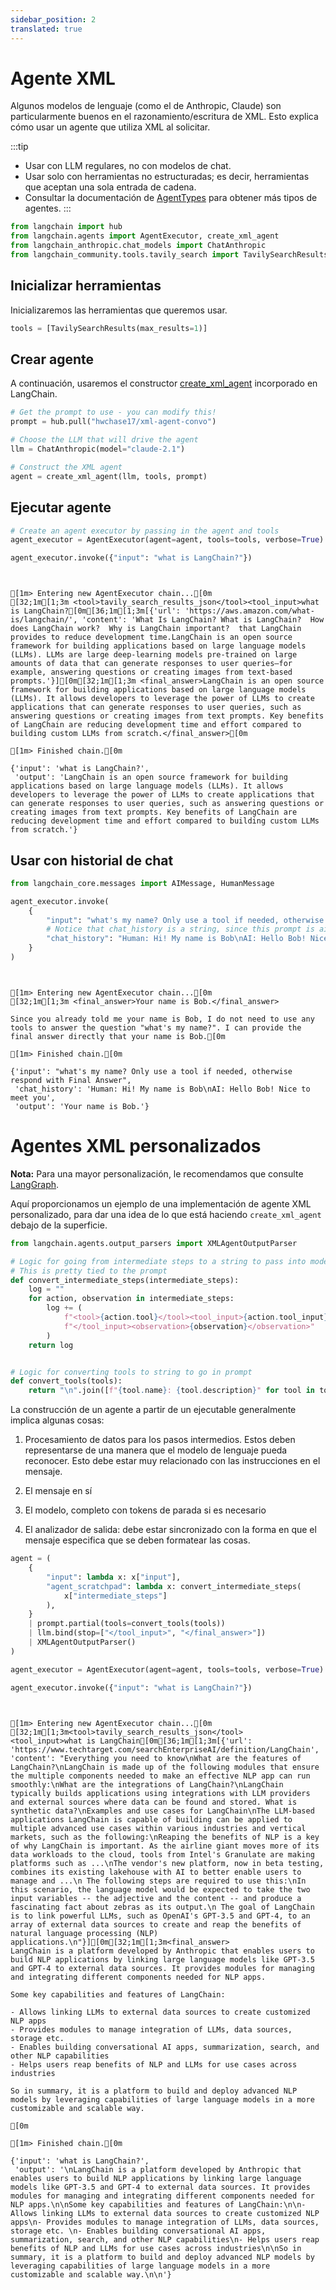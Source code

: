 ```yaml
---
sidebar_position: 2
translated: true
---
```


# Agente XML

Algunos modelos de lenguaje (como el de Anthropic, Claude) son particularmente buenos en el razonamiento/escritura de XML. Esto explica cómo usar un agente que utiliza XML al solicitar.

:::tip

* Usar con LLM regulares, no con modelos de chat.
* Usar solo con herramientas no estructuradas; es decir, herramientas que aceptan una sola entrada de cadena.
* Consultar la documentación de [AgentTypes](/docs/modules/agents/agent_types/) para obtener más tipos de agentes.
:::

```python
from langchain import hub
from langchain.agents import AgentExecutor, create_xml_agent
from langchain_anthropic.chat_models import ChatAnthropic
from langchain_community.tools.tavily_search import TavilySearchResults
```

## Inicializar herramientas

Inicializaremos las herramientas que queremos usar.

```python
tools = [TavilySearchResults(max_results=1)]
```

## Crear agente

A continuación, usaremos el constructor [create_xml_agent](https://api.python.langchain.com/en/latest/agents/langchain.agents.xml.base.create_xml_agent.html) incorporado en LangChain.

```python
# Get the prompt to use - you can modify this!
prompt = hub.pull("hwchase17/xml-agent-convo")
```

```python
# Choose the LLM that will drive the agent
llm = ChatAnthropic(model="claude-2.1")

# Construct the XML agent
agent = create_xml_agent(llm, tools, prompt)
```

## Ejecutar agente

```python
# Create an agent executor by passing in the agent and tools
agent_executor = AgentExecutor(agent=agent, tools=tools, verbose=True)
```

```python
agent_executor.invoke({"input": "what is LangChain?"})
```

```output


[1m> Entering new AgentExecutor chain...[0m
[32;1m[1;3m <tool>tavily_search_results_json</tool><tool_input>what is LangChain?[0m[36;1m[1;3m[{'url': 'https://aws.amazon.com/what-is/langchain/', 'content': 'What Is LangChain? What is LangChain?  How does LangChain work?  Why is LangChain important?  that LangChain provides to reduce development time.LangChain is an open source framework for building applications based on large language models (LLMs). LLMs are large deep-learning models pre-trained on large amounts of data that can generate responses to user queries—for example, answering questions or creating images from text-based prompts.'}][0m[32;1m[1;3m <final_answer>LangChain is an open source framework for building applications based on large language models (LLMs). It allows developers to leverage the power of LLMs to create applications that can generate responses to user queries, such as answering questions or creating images from text prompts. Key benefits of LangChain are reducing development time and effort compared to building custom LLMs from scratch.</final_answer>[0m

[1m> Finished chain.[0m
```

```output
{'input': 'what is LangChain?',
 'output': 'LangChain is an open source framework for building applications based on large language models (LLMs). It allows developers to leverage the power of LLMs to create applications that can generate responses to user queries, such as answering questions or creating images from text prompts. Key benefits of LangChain are reducing development time and effort compared to building custom LLMs from scratch.'}
```

## Usar con historial de chat

```python
from langchain_core.messages import AIMessage, HumanMessage

agent_executor.invoke(
    {
        "input": "what's my name? Only use a tool if needed, otherwise respond with Final Answer",
        # Notice that chat_history is a string, since this prompt is aimed at LLMs, not chat models
        "chat_history": "Human: Hi! My name is Bob\nAI: Hello Bob! Nice to meet you",
    }
)
```

```output


[1m> Entering new AgentExecutor chain...[0m
[32;1m[1;3m <final_answer>Your name is Bob.</final_answer>

Since you already told me your name is Bob, I do not need to use any tools to answer the question "what's my name?". I can provide the final answer directly that your name is Bob.[0m

[1m> Finished chain.[0m
```

```output
{'input': "what's my name? Only use a tool if needed, otherwise respond with Final Answer",
 'chat_history': 'Human: Hi! My name is Bob\nAI: Hello Bob! Nice to meet you',
 'output': 'Your name is Bob.'}
```

# Agentes XML personalizados

**Nota:** Para una mayor personalización, le recomendamos que consulte [LangGraph](/docs/langgraph).

Aquí proporcionamos un ejemplo de una implementación de agente XML personalizado, para dar una idea de lo que está haciendo `create_xml_agent` debajo de la superficie.

```python
from langchain.agents.output_parsers import XMLAgentOutputParser
```

```python
# Logic for going from intermediate steps to a string to pass into model
# This is pretty tied to the prompt
def convert_intermediate_steps(intermediate_steps):
    log = ""
    for action, observation in intermediate_steps:
        log += (
            f"<tool>{action.tool}</tool><tool_input>{action.tool_input}"
            f"</tool_input><observation>{observation}</observation>"
        )
    return log


# Logic for converting tools to string to go in prompt
def convert_tools(tools):
    return "\n".join([f"{tool.name}: {tool.description}" for tool in tools])
```

La construcción de un agente a partir de un ejecutable generalmente implica algunas cosas:

1. Procesamiento de datos para los pasos intermedios. Estos deben representarse de una manera que el modelo de lenguaje pueda reconocer. Esto debe estar muy relacionado con las instrucciones en el mensaje.

2. El mensaje en sí

3. El modelo, completo con tokens de parada si es necesario

4. El analizador de salida: debe estar sincronizado con la forma en que el mensaje especifica que se deben formatear las cosas.

```python
agent = (
    {
        "input": lambda x: x["input"],
        "agent_scratchpad": lambda x: convert_intermediate_steps(
            x["intermediate_steps"]
        ),
    }
    | prompt.partial(tools=convert_tools(tools))
    | llm.bind(stop=["</tool_input>", "</final_answer>"])
    | XMLAgentOutputParser()
)
```

```python
agent_executor = AgentExecutor(agent=agent, tools=tools, verbose=True)
```

```python
agent_executor.invoke({"input": "what is LangChain?"})
```

```output


[1m> Entering new AgentExecutor chain...[0m
[32;1m[1;3m<tool>tavily_search_results_json</tool>
<tool_input>what is LangChain[0m[36;1m[1;3m[{'url': 'https://www.techtarget.com/searchEnterpriseAI/definition/LangChain', 'content': "Everything you need to know\nWhat are the features of LangChain?\nLangChain is made up of the following modules that ensure the multiple components needed to make an effective NLP app can run smoothly:\nWhat are the integrations of LangChain?\nLangChain typically builds applications using integrations with LLM providers and external sources where data can be found and stored. What is synthetic data?\nExamples and use cases for LangChain\nThe LLM-based applications LangChain is capable of building can be applied to multiple advanced use cases within various industries and vertical markets, such as the following:\nReaping the benefits of NLP is a key of why LangChain is important. As the airline giant moves more of its data workloads to the cloud, tools from Intel's Granulate are making platforms such as ...\nThe vendor's new platform, now in beta testing, combines its existing lakehouse with AI to better enable users to manage and ...\n The following steps are required to use this:\nIn this scenario, the language model would be expected to take the two input variables -- the adjective and the content -- and produce a fascinating fact about zebras as its output.\n The goal of LangChain is to link powerful LLMs, such as OpenAI's GPT-3.5 and GPT-4, to an array of external data sources to create and reap the benefits of natural language processing (NLP) applications.\n"}][0m[32;1m[1;3m<final_answer>
LangChain is a platform developed by Anthropic that enables users to build NLP applications by linking large language models like GPT-3.5 and GPT-4 to external data sources. It provides modules for managing and integrating different components needed for NLP apps.

Some key capabilities and features of LangChain:

- Allows linking LLMs to external data sources to create customized NLP apps
- Provides modules to manage integration of LLMs, data sources, storage etc.
- Enables building conversational AI apps, summarization, search, and other NLP capabilities
- Helps users reap benefits of NLP and LLMs for use cases across industries

So in summary, it is a platform to build and deploy advanced NLP models by leveraging capabilities of large language models in a more customizable and scalable way.

[0m

[1m> Finished chain.[0m
```

```output
{'input': 'what is LangChain?',
 'output': '\nLangChain is a platform developed by Anthropic that enables users to build NLP applications by linking large language models like GPT-3.5 and GPT-4 to external data sources. It provides modules for managing and integrating different components needed for NLP apps.\n\nSome key capabilities and features of LangChain:\n\n- Allows linking LLMs to external data sources to create customized NLP apps\n- Provides modules to manage integration of LLMs, data sources, storage etc. \n- Enables building conversational AI apps, summarization, search, and other NLP capabilities\n- Helps users reap benefits of NLP and LLMs for use cases across industries\n\nSo in summary, it is a platform to build and deploy advanced NLP models by leveraging capabilities of large language models in a more customizable and scalable way.\n\n'}
```
